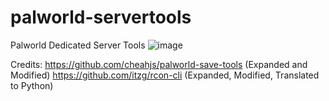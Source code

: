 # palworld-servertools
Palworld Dedicated Server Tools
![image](https://github.com/Lukium/palworld-servertools/assets/99280463/0b6b97a9-94fa-410f-aaf4-8cfa17dade54)

Credits:
https://github.com/cheahjs/palworld-save-tools (Expanded and Modified)
https://github.com/itzg/rcon-cli (Expanded, Modified, Translated to Python)
